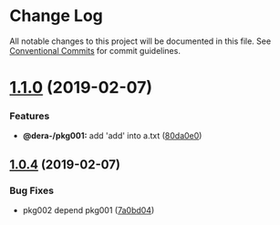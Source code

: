 # Change Log

All notable changes to this project will be documented in this file.
See [Conventional Commits](https://conventionalcommits.org) for commit guidelines.

# [1.1.0](https://github.com/dera-/lerna_test/compare/@dera-/pkg001@1.0.4...@dera-/pkg001@1.1.0) (2019-02-07)


### Features

* **@dera-/pkg001:** add 'add' into a.txt ([80da0e0](https://github.com/dera-/lerna_test/commit/80da0e0))





## [1.0.4](https://github.com/dera-/lerna_test/compare/@dera-/pkg001@1.0.3...@dera-/pkg001@1.0.4) (2019-02-07)


### Bug Fixes

* pkg002 depend pkg001 ([7a0bd04](https://github.com/dera-/lerna_test/commit/7a0bd04))

